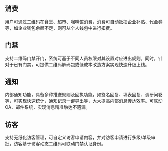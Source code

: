 ## 消费

用户可通过二维码在食堂、超市、咖啡馆消费，消费可自动抵扣企业补贴、代金券等，如企业钱包余额不足，则可从个人钱包中进行扣费。

## 门禁

支持二维码门禁开门，系统可基于不同人员权限对其设置对应进出规则。同时，针对于已有门禁，可提供二维码解码包或低成本改造方案实现快速升级上线。

 

## 通知

内部通知功能，具备多种推送规则及回执功能，如签名回复、填表回复、调研问卷等，可实现快速统计，通知记录一键导出等，大大提高内部消息传达效率。可联动OA、邮件系统，实现消息精准触达不遗漏。

 

## 访客

支持无纸化访客管理，可自定义访客申请内容，并对访客申请进行多级/单级审批，访客基于访客动态二维码可联动门禁认证身份。